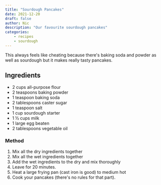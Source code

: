 ```yaml
---
title: "Sourdough Pancakes"
date: 2021-12-20
draft: false
author: Nic 
description: "Our favourite sourdough pancakes"
categories:
    - recipes
    - sourdough
---
```


This always feels like cheating because there's baking soda and powder as well as sourdough but it makes really tasty pancakes.

<!--more-->

## Ingredients
* 2 cups all-purpose flour
* 2 teaspoons baking powder
* 1 teaspoon baking soda
* 2 tablespoons caster sugar
* 1 teaspoon salt
* 1 cup sourdough starter
* 1 ½ cups milk
* 1 large egg beaten
* 2 tablespoons vegetable oil

### Method

1. Mix all the dry ingredients together
2. Mix all the wet ingredients together
3. Add the wet ingredients to the dry and mix thoroughly
4. Leave for 20 minutes.
5. Heat a large frying pan (cast iron is good) to medium hot
6. Cook your pancakes (there's no rules for that part).

